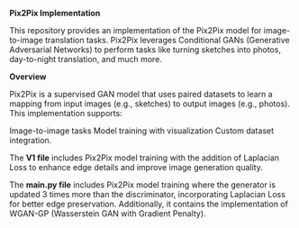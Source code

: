 **Pix2Pix Implementation**

This repository provides an implementation of the Pix2Pix model for image-to-image translation tasks. Pix2Pix leverages Conditional GANs (Generative Adversarial Networks) to perform tasks like turning sketches into photos, day-to-night translation, and much more.

**Overview**


Pix2Pix is a supervised GAN model that uses paired datasets to learn a mapping from input images (e.g., sketches) to output images (e.g., photos). This implementation supports:

Image-to-image tasks
Model training with visualization
Custom dataset integration.


The **V1 file** includes Pix2Pix model training with the addition of Laplacian Loss to enhance edge details and improve image generation quality.


The **main.py file** includes Pix2Pix model training where the generator is updated 3 times more than the discriminator, incorporating Laplacian Loss for better edge preservation. Additionally, it contains the implementation of WGAN-GP (Wasserstein GAN with Gradient Penalty).


